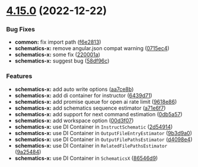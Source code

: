 # [4.15.0](https://github.com/nontangent/ng-atomic/compare/v4.14.1...v4.15.0) (2022-12-22)


### Bug Fixes

* **common:** fix import path ([f6e2813](https://github.com/nontangent/ng-atomic/commit/f6e2813d505a7892315db6c20787d1a50b164a6b))
* **schematics-x:** remove angular.json compat warning ([0715ec4](https://github.com/nontangent/ng-atomic/commit/0715ec4506bb8105498e684ddf1a8df55b20dfd9))
* **schematics-x:** some fix ([220001a](https://github.com/nontangent/ng-atomic/commit/220001ac24f273dc5ff3863bd650b8178a1df3e3))
* **schematics-x:** suggest bug ([58df96c](https://github.com/nontangent/ng-atomic/commit/58df96c7a6c0570c91266c6b6ce533e45d3cdaf8))


### Features

* **schematics-x:** add auto write options ([aa7ce8b](https://github.com/nontangent/ng-atomic/commit/aa7ce8bdefeacff05430af825072b8f7d1be4bc7))
* **schematics-x:** add di container for instructor ([6439d71](https://github.com/nontangent/ng-atomic/commit/6439d71a2800cefa3fdc2c1a60b78e45e8e923ac))
* **schematics-x:** add promise queue for open ai rate limit ([9618e86](https://github.com/nontangent/ng-atomic/commit/9618e860bccb147d31c0aca67dfea6a1223ca505))
* **schematics-x:** add schematics sequence estimator ([a71e6f7](https://github.com/nontangent/ng-atomic/commit/a71e6f7e3780e50fd49a50459618b59bb0466688))
* **schematics-x:** add support for next command estimation ([0db5a57](https://github.com/nontangent/ng-atomic/commit/0db5a57e93d8121ca508fd56b76729534cb8830b))
* **schematics-x:** add workspace option ([00d3f07](https://github.com/nontangent/ng-atomic/commit/00d3f070a9debc3bfcba0f83c583b28044fffc0f))
* **schematics-x:** use DI Container in `InstructSchematic` ([2d54914](https://github.com/nontangent/ng-atomic/commit/2d54914a7b54adf453c7d489e1466679bd6a23af))
* **schematics-x:** use DI Container in `OutputFileEntryEstimator` ([9b3d9a0](https://github.com/nontangent/ng-atomic/commit/9b3d9a0f732f54a488ed12b50612322b9303be94))
* **schematics-x:** use DI Container in `OutputFilePathsEstimator` ([d4098e4](https://github.com/nontangent/ng-atomic/commit/d4098e40cb527eb11df6a857563768c06c60f6cd))
* **schematics-x:** use DI Container in `RelatedFilePathsEstimator` ([9a25484](https://github.com/nontangent/ng-atomic/commit/9a2548404d26e3bebe92e466ec7906c289ef83e5))
* **schematics-x:** use DI Container in `SchematicsX` ([86546d9](https://github.com/nontangent/ng-atomic/commit/86546d9b22a7893ddebd377647dfd2ff89283823))
